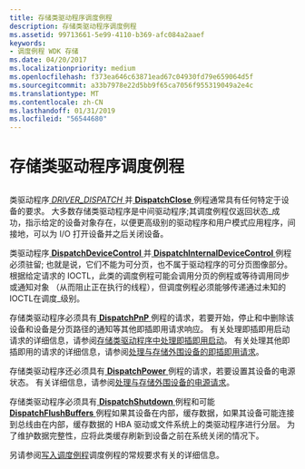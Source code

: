 ```yaml
---
title: 存储类驱动程序调度例程
description: 存储类驱动程序调度例程
ms.assetid: 99713661-5e99-4110-b369-afc084a2aaef
keywords:
- 调度例程 WDK 存储
ms.date: 04/20/2017
ms.localizationpriority: medium
ms.openlocfilehash: f373ea646c63871ead67c04930fd79e659064d5f
ms.sourcegitcommit: a33b7978e22d5bb9f65ca7056f955319049a2e4c
ms.translationtype: MT
ms.contentlocale: zh-CN
ms.lasthandoff: 01/31/2019
ms.locfileid: "56544680"
---
```

# <a name="storage-class-drivers-dispatch-routines"></a>存储类驱动程序调度例程


## <span id="ddk_storage_class_drivers_dispatch_routines_kg"></span><span id="DDK_STORAGE_CLASS_DRIVERS_DISPATCH_ROUTINES_KG"></span>


类驱动程序[ *DRIVER_DISPATCH* ](https://docs.microsoft.com/windows-hardware/drivers/ddi/content/wdm/nc-wdm-driver_dispatch)并[ **DispatchClose** ](https://docs.microsoft.com/windows-hardware/drivers/ddi/content/wdm/nc-wdm-driver_dispatch)例程通常具有任何特定于设备的要求。 大多数存储类驱动程序是中间驱动程序;其调度例程仅返回状态\_成功，指示给定的设备对象存在，以便更高级别的驱动程序和用户模式应用程序，间接地，可以为 I/O 打开设备并之后关闭设备。

类驱动程序[ **DispatchDeviceControl** ](https://docs.microsoft.com/windows-hardware/drivers/ddi/content/wdm/nc-wdm-driver_dispatch)并[ **DispatchInternalDeviceControl** ](https://docs.microsoft.com/windows-hardware/drivers/ddi/content/wdm/nc-wdm-driver_dispatch)例程必须驻留; 也就是说，它们不能为可分页，也不属于驱动程序的可分页图像部分。 根据给定请求的 IOCTL，此类的调度例程可能会调用分页的例程或等待调用同步或通知对象 （从而阻止正在执行的线程），但调度例程必须能够传递通过未知的 IOCTL在调度\_级别。

存储类驱动程序必须具有[ **DispatchPnP** ](https://docs.microsoft.com/windows-hardware/drivers/ddi/content/wdm/nc-wdm-driver_dispatch)例程的请求，若要开始，停止和中删除该设备和设备是分页路径的通知等其他即插即用请求响应。 有关处理即插即用启动请求的详细信息，请参阅[存储类驱动程序中处理即插即用启动](handling-pnp-start-in-a-storage-class-driver.md)。 有关处理其他即插即用的请求的详细信息，请参阅[处理与存储外围设备的即插即用请求](handling-pnp-requests-to-storage-peripherals.md)。

存储类驱动程序还必须具有[ **DispatchPower** ](https://docs.microsoft.com/windows-hardware/drivers/ddi/content/wdm/nc-wdm-driver_dispatch)例程的请求，若要设置其设备的电源状态。 有关详细信息，请参阅[处理与存储外围设备的电源请求](handling-power-requests-to-storage-peripherals.md)。

存储类驱动程序必须具有[ **DispatchShutdown** ](https://docs.microsoft.com/windows-hardware/drivers/ddi/content/wdm/nc-wdm-driver_dispatch)例程和可能[ **DispatchFlushBuffers** ](https://docs.microsoft.com/windows-hardware/drivers/ddi/content/wdm/nc-wdm-driver_dispatch)例程如果其设备在内部，缓存数据，如果其设备可能连接到总线由在内部，缓存数据的 HBA 驱动或文件系统上的类驱动程序进行分层。 为了维护数据完整性，应将此类缓存刷新到设备之前在系统关闭的情况下。

另请参阅[写入调度例程](https://msdn.microsoft.com/library/windows/hardware/ff566407)调度例程的常规要求有关的详细信息。

 

 




